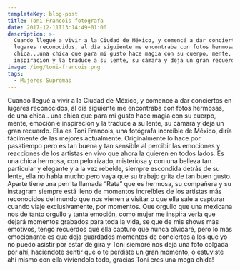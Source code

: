 ```yaml
---
templateKey: blog-post
title: Toni Francois fotografa
date: 2017-12-11T13:14:49+01:00
description: >-
  Cuando llegué a vivir a la Ciudad de México, y comencé a dar conciertos en
  lugares reconocidos, al día siguiente me encontraba con fotos hermosas, de una
  chica...una chica que para mi gusto hace magia con su cuerpo, mente, emoción e
  inspiración y la traduce a su lente, su cámara y deja un gran recuerdo. 
image: /img/toni-francois.png
tags:
  - Mujeres Supremas
---
```

Cuando llegué a vivir a la Ciudad de México, y comencé a dar conciertos en lugares reconocidos, al día siguiente me encontraba con fotos hermosas, de una chica.. una chica que para mi gusto hace magia con su cuerpo, mente, emoción e inspiración y la traduce a su lente, su cámara y deja un gran recuerdo. Ella es Toni Francois, una fotógrafa increíble de México, diría fácilmente de las mejores actualmente. Originalmente lo hace por pasatiempo pero es tan buena y tan sensible al percibir las emociones y reacciones de los artistas en vivo que ahora la quieren en todos lados. Es una chica hermosa, con pelo rizado, misteriosa y con una belleza tan particular y elegante y a la vez rebelde, siempre escondida detrás de su lente, ella no habla mucho pero vaya que su trabajo grita de tan buen gusto. Aparte tiene una perrita llamada “Rata” que es hermosa, su compañera y su instagram siempre está lleno de momentos increíbles de los artistas más reconocidos del mundo que nos vienen a visitar o que ella sale a capturar cuando viaje exclusivamente, por momentos. Que orgullo que una mexicana nos de tanto orgullo y tanta emoción, como mujer me inspira verla que dejará momentos grabados para toda la vida, se que de mis shows más emotivos, tengo recuerdos que ella capturó que nunca olvidaré, pero lo más emocionante es que deja guardados momentos de conciertos a los que yo no puedo asistir por estar de gira y Toni siempre nos deja una foto colgada por ahí, haciéndote sentir que o te perdiste un gran momento, o estuviste ahí mismo con ella viviéndolo todo, gracias Toni eres una mega chida!
